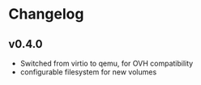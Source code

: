 # Changelog

## v0.4.0

* Switched from virtio to qemu, for OVH compatibility
* configurable filesystem for new volumes
